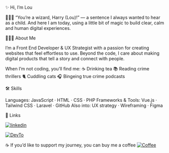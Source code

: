 ✨ Hi, I’m Lou

🧙🏻‍♀️ “You’re a wizard, Harry (Lou)!” — a sentence I always wanted to hear as a child.
And here I am today, using a little bit of magic to build clear, calm and human digital experiences.

👩🏻‍💻 About Me

I’m a Front End Developer & UX Strategist with a passion for creating websites that feel effortless to use.
Beyond the code, I care about making digital products that tell a story and connect with people.

When I’m not coding, you’ll find me:
☕ Drinking tea
📚 Reading crime thrillers
🐈 Cuddling cats
🎧 Bingeing true crime podcasts

🛠️ Skills

Languages: JavaScript · HTML · CSS · PHP
Frameworks & Tools: Vue.js · Tailwind CSS · Laravel · GitHub
Also into: UX strategy · Wireframing · Figma

🔗 Links

[![linkedin](https://img.shields.io/badge/linkedin-0A66C2?style=for-the-badge&logo=linkedin&logoColor=white)](https://www.linkedin.com/in/louiseawilloughby//)

[![DevTo](https://img.shields.io/badge/Dev.to-Follow%20Me-blueviolet?style=for-the-badge)](https://dev.to/louiseann93//)

☕ If you’d like to support my journey, you can buy me a coffee 
[![Coffee](https://img.shields.io/badge/Coffee.-Support%20-yellow)](https://www.buymeacoffee.com/lannwillo//)
